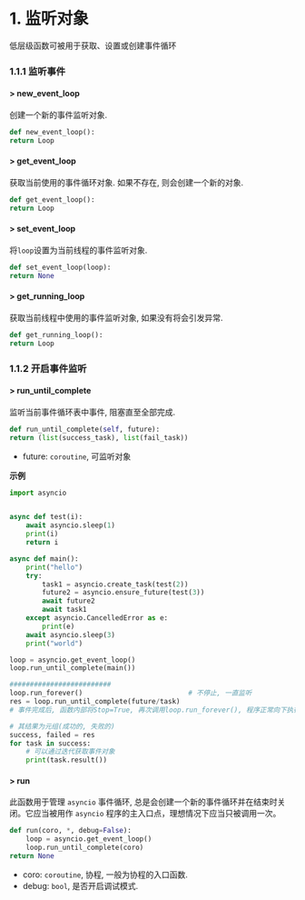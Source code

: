 # 1. 监听对象

低层级函数可被用于获取、设置或创建事件循环

### 1.1.1 监听事件

#### > new_event_loop

创建一个新的事件监听对象.

```python
def new_event_loop():
return Loop
```

#### > get_event_loop

获取当前使用的事件循环对象. 如果不存在, 则会创建一个新的对象.

```python
def get_event_loop():
return Loop
```

#### > set_event_loop

将`loop`设置为当前线程的事件监听对象.

```python
def set_event_loop(loop):
return None
```

#### > get_running_loop

获取当前线程中使用的事件监听对象, 如果没有将会引发异常.

```python
def get_running_loop():
return Loop
```

### 1.1.2 开启事件监听

#### > run_until_complete

监听当前事件循环表中事件, 阻塞直至全部完成.

```python
def run_until_complete(self, future):
return (list(success_task), list(fail_task))
```

* future: `coroutine`, 可监听对象

**示例**

```python
import asyncio


async def test(i):
    await asyncio.sleep(1)
    print(i)
    return i

async def main():
    print("hello")
    try:
        task1 = asyncio.create_task(test(2))
        future2 = asyncio.ensure_future(test(3))
        await future2
        await task1
    except asyncio.CancelledError as e:
        print(e)
    await asyncio.sleep(3)
    print("world")

loop = asyncio.get_event_loop()
loop.run_until_complete(main())

#########################
loop.run_forever()                          # 不停止, 一直监听
res = loop.run_until_complete(future/task)
# 事件完成后, 函数内部将Stop=True, 再次调用loop.run_forever(), 程序正常向下执行

# 其结果为元组(成功的, 失败的)
success, failed = res
for task in success:
    # 可以通过迭代获取事件对象
    print(task.result())
```

#### > run

此函数用于管理 `asyncio` 事件循环, 总是会创建一个新的事件循环并在结束时关闭。它应当被用作 `asyncio` 程序的主入口点，理想情况下应当只被调用一次。

```python
def run(coro, *, debug=False):
    loop = asyncio.get_event_loop()
    loop.run_until_complete(coro)
return None
```

* coro: `coroutine`, 协程, 一般为协程的入口函数.
* debug: `bool`, 是否开启调试模式.




